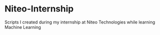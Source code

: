 # Niteo-Internship
Scripts I created during my internship at Niteo Technologies while learning Machine Learning
